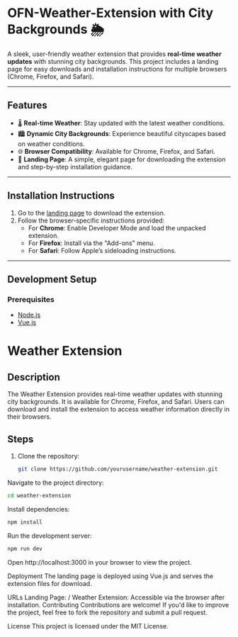 
# OFN-Weather-Extension with City Backgrounds 🌦️

A sleek, user-friendly weather extension that provides **real-time weather updates** with stunning city backgrounds. This project includes a landing page for easy downloads and installation instructions for multiple browsers (Chrome, Firefox, and Safari).

---


## Features
- 🌡️ **Real-time Weather**: Stay updated with the latest weather conditions.
- 🏙️ **Dynamic City Backgrounds**: Experience beautiful cityscapes based on weather conditions.
- 🌐 **Browser Compatibility**: Available for Chrome, Firefox, and Safari.
- 🚀 **Landing Page**: A simple, elegant page for downloading the extension and step-by-step installation guidance.

---
 
## Installation Instructions

1. Go to the [landing page](#) to download the extension.
2. Follow the browser-specific instructions provided:
   - For **Chrome**: Enable Developer Mode and load the unpacked extension.
   - For **Firefox**: Install via the "Add-ons" menu.
   - For **Safari**: Follow Apple’s sideloading instructions.

---


## Development Setup

### Prerequisites
- [Node.js](https://nodejs.org/)
- [Vue.js](https://vuejs.org/)

# Weather Extension

## Description
The Weather Extension provides real-time weather updates with stunning city backgrounds. It is available for Chrome, Firefox, and Safari. Users can download and install the extension to access weather information directly in their browsers.

## Steps

1. Clone the repository:
   ```bash
   git clone https://github.com/yourusername/weather-extension.git
   ```

Navigate to the project directory:
   ```bash
   cd weather-extension
   ```

Install dependencies:
   ```bash
   npm install
   ```

Run the development server:
   ```bash
   npm run dev
   ```



Open http://localhost:3000 in your browser to view the project.

Deployment
The landing page is deployed using Vue.js and serves the extension files for download.

URLs
Landing Page: /
Weather Extension: Accessible via the browser after installation.
Contributing
Contributions are welcome! If you'd like to improve the project, feel free to fork the repository and submit a pull request.

License
This project is licensed under the MIT License.
